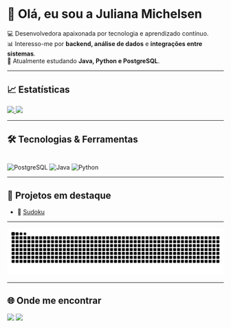 # 👋 Olá, eu sou a Juliana Michelsen  

💻 Desenvolvedora apaixonada por tecnologia e aprendizado contínuo.  
📊 Interesso-me por **backend, análise de dados** e **integrações entre sistemas**.  
🚀 Atualmente estudando **Java, Python e PostgreSQL**.  

---

## 📈 Estatísticas
<a href="https://github.com/julianamichelsen">
  <img height=180 src="https://github-readme-stats.vercel.app/api?username=julianamichelsen&show_icons=true&theme=radical" />
</a>
<a href="https://github.com/julianamichelsen">
  <img height=180 src="https://github-readme-stats.vercel.app/api/top-langs?username=julianamichelsen&layout=compact&langs_count=8&theme=radical" />
</a>

---

## 🛠️ Tecnologias & Ferramentas
<div style="display: inline_block"><br>
  <img align="center" alt="PostgreSQL" height="40" width="40" src="https://cdn.jsdelivr.net/gh/devicons/devicon/icons/postgresql/postgresql-original.svg">
  <img align="center" alt="Java" height="40" width="40" src="https://cdn.jsdelivr.net/gh/devicons/devicon/icons/java/java-original.svg">
  <img align="center" alt="Python" height="40" width="40" src="https://cdn.jsdelivr.net/gh/devicons/devicon/icons/python/python-original.svg">
</div>

---

## 🚀 Projetos em destaque
- 📌 [Sudoku](https://github.com/JulianaMichelsen/Sudoku_java.git)


---
<picture>
  <source media="(prefers-color-scheme: dark)" srcset="https://raw.githubusercontent.com/JulianaMichelsen/JulianaMichelsen/output/github-contribution-grid-snake-dark.svg">
  <source media="(prefers-color-scheme: light)" srcset="https://raw.githubusercontent.com/JulianaMichelsen/JulianaMichelsen/output/github-contribution-grid-snake.svg">
  <img alt="github contribution grid snake animation" src="https://raw.githubusercontent.com/JulianaMichelsen/JulianaMichelsen/output/github-contribution-grid-snake.svg">
</picture>

---

## 🌐 Onde me encontrar
<div>
  <a href="mailto:juju.michelsen@gmail.com"><img src="https://img.shields.io/badge/-Gmail-%23333?style=for-the-badge&logo=gmail&logoColor=white"></a>
  <a href="https://www.linkedin.com/in/julianamichelsen" target="_blank"><img src="https://img.shields.io/badge/-LinkedIn-%230077B5?style=for-the-badge&logo=linkedin&logoColor=white"></a> 
</div>
